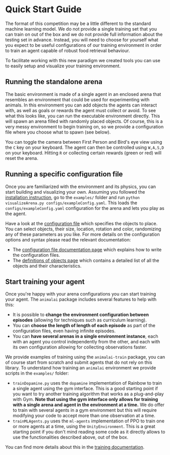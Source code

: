 # Quick Start Guide

The format of this competition may be a little different to the standard machine learning model. We do not provide a single training set that you can train on out of the box and we do not provide full information about the testing set in advance. Instead, you will need to choose for yourself what you expect to be useful configurations of our training environment in order to train an agent capable of robust food retrieval behaviour.

To facilitate working with this new paradigm we created tools you can use to easily setup and visualize your training environment.

## Running the standalone arena

The basic environment is made of a single agent in an enclosed arena that resembles an environment that could be used for experimenting with animals. In this environment you can add objects the agents can interact with, as well as goals or rewards the agent must collect or avoid. To see what this looks like, you can run the executable environment directly. This will spawn an arena filled with randomly placed objects. Of course, this is a very messy environment to begin training on, so we provide a configuration file where you choose what to spawn (see below).

You can toggle the camera between First Person and Bird's eye view using the `C` key on your keyboard. The agent can 
then be controlled using `W,A,S,D` on your keyboard. Hitting `R` or collecting certain rewards (green or red) will reset the arena.

## Running a specific configuration file

Once you are familiarized with the environment and its physics, you can start building and visualizing your own. Assuming you followed the [installation instruction](../README.md#requirements), go to the `examples/` folder and run 
`python visualizeArena.py configs/exampleConfig.yaml`. This loads the `configs/exampleConfig.yaml` configuration for the 
arena and lets you play as the agent. 

Have a look at the [configuration file](configs/exampleConfig.yaml) which specifies the objects to place. You can select 
objects, their size, location, rotation and color, randomizing any of these parameters as you like. For more details on the configuration options and syntax please read the relevant documentation:
 - The [configuration file documentation page](configFile.md) which explains how to write the configuration files.
 - The [definitions of objects page](definitionsOfObjects.md) which contains a detailed list of all the objects and their 
 characteristics.


## Start training your agent

Once you're happy with your arena configurations you can start training your agent. The `animalai` package includes several features to help with this:

- It is possible to **change the environment configuration between episodes** (allowing for techniques such as curriculum learning).
- You can **choose the length of length of each episode** as part of the configuration files, even having infinite episodes.
- You can **have several arenas in a single environment instance**, each with an agent you control independently from the other, and each with its own configuration allowing for collecting observations faster.

We provide examples of training using the `animalai-train` package, you can of course start from scratch and submit agents that do not rely on this library. To understand how training an `animalai` environment we provide scripts in the 
`examples/` folder:

- `trainDopamine.py` uses the `dopamine` implementation of Rainbow to train a single agent using the gym interface. This 
is a good starting point if you want to try another training algorithm that works as a plug-and-play with Gym. **Note that using the gym interface only allows for training with a single arena and agent in the environment at a time.** We do offer to train with several agents in a gym environment but this will require modifying your code to accept more than one observation at a time. 
- `trainMLAgents.py` uses the `ml-agents` implementation of PPO to train one or more agents at a time, using the 
`UnityEnvironment`. This is a great starting point if you don't mind reading some code as it directly allows to use the 
functionalities described above, out of the box.

You can find more details about this in the [training documentation](training.md).
